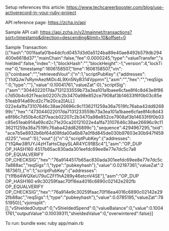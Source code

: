 Setup references this article: https://www.techcareerbooster.com/blog/use-activerecord-in-your-ruby-project

API reference page: https://zcha.in/api

Sample API call: https://api.zcha.in/v2/mainnet/transactions?sort=timestamp&direction=descending&limit=10&offset=0

Sample Transaction: [{"hash":"001faafa01be4dcfcd0457d3d0a5124ba89e40ae8492b579db294400e6618d37","mainChain":false,"fee":0.0000245,"type":"valueTransfer","shielded":false,"index":-1,"blockHash":"","blockHeight":-1,"version":4,"lockTime":0,"timestamp":1606158507,"time":1606158507,"vin":[{"coinbase":"","retrievedVout":{"n":1,"scriptPubKey":{"addresses":["t1dQJw7sRymAezMiDc4L9Xn5NyB314Vppmn"],"asm":"","hex":"","reqSigs":0,"type":""},"value":0.10041761,"valueZat":0},"scriptSig":{"asm":"3044022017da7131233559b73a3ea101a1baee6cfae8f4c8d43e8f86c7d50b4c62f7eacb02207c2b3470a98e852ce7908af3b14633f6f0b03c85e51eab914a69cd2c71e20ca2[ALL] 022e4a1fa73107646c38ae26696c9c1136211259a36a7519fc76aba42dd826899c","hex":"473044022017da7131233559b73a3ea101a1baee6cfae8f4c8d43e8f86c7d50b4c62f7eacb02207c2b3470a98e852ce7908af3b14633f6f0b03c85e51eab914a69cd2c71e20ca20121022e4a1fa73107646c38ae26696c9c1136211259a36a7519fc76aba42dd826899c"},"sequence":4294967295,"txid":"ace7b5e8932b6bf64d08fda00a6b87a0f8d845de030b97603e30b947f459d225","vout":1}],"vout":[{"n":0,"scriptPubKey":{"addresses":["t1QAw38fUYJ4zHTaHsCbpySLAR4YC91BSc4"],"asm":"OP_DUP OP_HASH160 4517b65ac830ada301eefdc69ee8e77e7dc5c7a8 OP_EQUALVERIFY OP_CHECKSIG","hex":"76a9144517b65ac830ada301eefdc69ee8e77e7dc5c7a888ac","reqSigs":1,"type":"pubkeyhash"},"value":0.02187361,"valueZat":2187361},{"n":1,"scriptPubKey":{"addresses":["t1fBd4WQXeU79uCZFf1hA289y46etcnV4SE"],"asm":"OP_DUP OP_HASH160 e9c30259faac70f16ea4016c6890c02142e292fb OP_EQUALVERIFY OP_CHECKSIG","hex":"76a914e9c30259faac70f16ea4016c6890c02142e292fb88ac","reqSigs":1,"type":"pubkeyhash"},"value":0.0785195,"valueZat":7851950}],"vjoinsplit":[],"vShieldedOutput":0,"vShieldedSpend":0,"valueBalance":0,"value":0.10041761,"outputValue":0.10039311,"shieldedValue":0,"overwintered":false}]

To run: bundle exec ruby app/main.rb